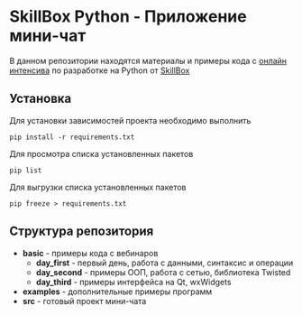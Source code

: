 # SkillBox Python - Приложение мини-чат

В данном репозитории находятся материалы и примеры кода с 
[онлайн интенсива](https://webinar.skillbox.ru/messenger-python/) по разработке на Python от [SkillBox](https://skillbox.ru) 

## Установка

Для установки зависимостей проекта необходимо выполнить

```
pip install -r requirements.txt
```

Для просмотра списка установленных пакетов

```
pip list
```

Для выгрузки списка установленных пакетов

```
pip freeze > requirements.txt
```

## Структура репозитория

- **basic** - примеры кода с вебинаров
    - **day_first** - первый день, работа с данными, синтаксис и операции
    - **day_second** - примеры ООП, работа с сетью, библиотека Twisted 
    - **day_third** - примеры интерфейса на Qt, wxWidgets
- **examples** - дополнительные примеры программ
- **src** - готовый проект мини-чата